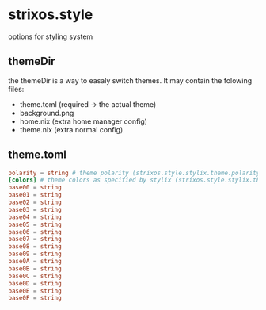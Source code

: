 # strixos.style

options for styling system

## themeDir

the themeDir is a way to easaly switch themes.
It may contain the folowing files:

- theme.toml (required -> the actual theme)
- background.png
- home.nix (extra home manager config)
- theme.nix (extra normal config)

## theme.toml

```toml
polarity = string # theme polarity (strixos.style.stylix.theme.polarity)
[colors] # theme colors as specified by stylix (strixos.style.stylix.theme.scheme)
base00 = string 
base01 = string 
base02 = string 
base03 = string 
base04 = string 
base05 = string 
base06 = string 
base07 = string 
base08 = string 
base09 = string 
base0A = string 
base0B = string 
base0C = string 
base0D = string 
base0E = string 
base0F = string 
```
